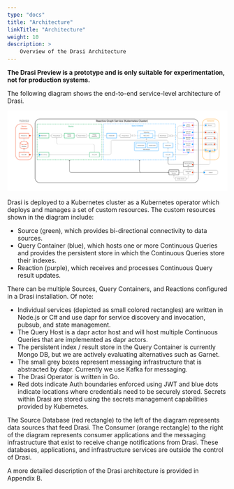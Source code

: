 ```yaml
---
type: "docs"
title: "Architecture"
linkTitle: "Architecture"
weight: 10
description: >
    Overview of the Drasi Architecture
---
```


**The Drasi Preview is a prototype and is only suitable for experimentation, not for production systems.**

The following diagram shows the end-to-end service-level architecture of Drasi.

 ![POC Architecture](poc_architecture.png)

Drasi is deployed to a Kubernetes cluster as a Kubernetes operator which deploys and manages a set of custom resources. The custom resources shown in the diagram include:
-	Source (green), which provides bi-directional connectivity to data sources.
-	Query Container (blue), which hosts one or more Continuous Queries and provides the persistent store in which the Continuous Queries store their indexes.
-	Reaction (purple), which receives and processes Continuous Query result updates.

There can be multiple Sources, Query Containers, and Reactions configured in a Drasi installation.  Of note:
-	Individual services (depicted as small colored rectangles) are written in Node.js or C# and use dapr for service discovery and invocation, pubsub, and state management.
-	The Query Host is a dapr actor host and will host multiple Continuous Queries that are implemented as dapr actors.
-	The persistent index / result store in the Query Container is currently Mongo DB, but we are actively evaluating alternatives such as Garnet. 
-	The small grey boxes represent messaging infrastructure that is abstracted by dapr. Currently we use Kafka for messaging.
-	The Drasi Operator is written in Go.
-	Red dots indicate Auth boundaries enforced using JWT and blue dots indicate locations where credentials need to be securely stored. Secrets within Drasi are stored using the secrets management capabilities provided by Kubernetes. 

The Source Database (red rectangle) to the left of the diagram represents data sources that feed Drasi. The Consumer (orange rectangle) to the right of the diagram represents consumer applications and the messaging infrastructure that exist to receive change notifications from Drasi. These databases, applications, and infrastructure services are outside the control of Drasi.

A more detailed description of the Drasi architecture is provided in Appendix B. 
